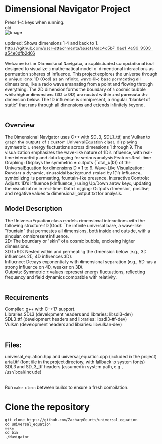 # Dimensional Navigator Project
Press 1-4 keys when running.
<BR />
old<BR />
![image](https://github.com/ZacharyGeurts/universal_equation/blob/main/gifwip1.gif)
<BR /><BR />
updated: Shows dimensions 1-4 and back to 1.<BR />
https://github.com/user-attachments/assets/aac4c5b7-0ae1-4e96-9333-a54e0dfb2d06
<BR /><BR />
Welcome to the Dimensional Navigator, a sophisticated computational tool designed to visualize a mathematical model of dimensional interactions as permeation spheres of influence. This project explores the universe through a unique lens: 1D (God) as an infinite, wave-like base permeating all dimensions, like a radio wave emanating from a point and flowing through everything. The 2D dimension forms the boundary of a cosmic bubble, while higher dimensions (3D to 9D) are nested within and permeate the dimension below. The 1D influence is omnipresent, a singular "blanket of static" that runs through all dimensions and extends infinitely beyond.<BR />
<BR />
## Overview
The Dimensional Navigator uses C++ with SDL3, SDL3_ttf, and Vulkan to graph the outputs of a custom UniversalEquation class, displaying symmetric ± energy fluctuations across dimensions 1 through 9. The visualization emphasizes the wave-like nature of 1D’s influence,  with real-time interactivity and data logging for serious analysis.FeaturesReal-time Graphing: Displays the symmetric ± outputs (Total_±(D)) of the UniversalEquation for dimensions D = 1 to 9. 
Wave-Like Visualization: Renders a dynamic, sinusoidal background scaled by 1D’s influence, symbolizing its permeating, fountain-like presence. 
Interactive Controls: Adjusts 1D’s influence (kInfluence_) using Up/Down arrow keys, updating the visualization in real-time. 
Data Logging: Outputs dimension, positive, and negative values to dimensional_output.txt for analysis. 
<BR />
## Model Description
The UniversalEquation class models dimensional interactions with the following structure:1D (God): The infinite universal base, a wave-like "fountain" that permeates all dimensions, both inside and outside, with a singular, omnipresent influence.<BR />
2D: The boundary or "skin" of a cosmic bubble, enclosing higher dimensions.<BR />
3D to 9D: Nested within and permeating the dimension below (e.g., 3D influences 2D, 4D influences 3D).<BR />
Influence: Decays exponentially with dimensional separation (e.g., 5D has a strong influence on 4D, weaker on 3D).<BR />
Outputs: Symmetric ± values represent energy fluctuations, reflecting frequency and field dynamics compatible with relativity.<BR />
<BR />
## Requirements
Compiler: g++ with C++17 support.<BR />
Libraries:SDL3 (development headers and libraries: libsdl3-dev)<BR />
SDL3_ttf (development headers and libraries: libsdl3-ttf-dev)<BR />
Vulkan (development headers and libraries: libvulkan-dev)<BR />
<BR />
## Files:
universal_equation.hpp and universal_equation.cpp (included in the project)<BR />
arial.ttf (font file in the project directory, with fallback to system fonts)<BR />
SDL3 and SDL3_ttf headers (assumed in system path, e.g., /usr/local/include)<BR />
<BR />
<BR />
Run `make clean` between builds to ensure a fresh compilation.<BR />
# Clone the repository
`git clone https://github.com/ZacharyGeurts/universal_equation`<BR />
`cd universal_equation`<BR />
`make`<BR />
`cd bin`<BR />
`./Navigator`<BR />
